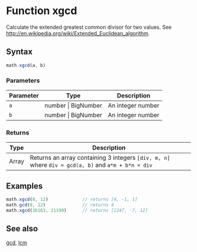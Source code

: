 <!-- Note: This file is automatically generated from source code comments. Changes made in this file will be overridden. -->

# Function xgcd

Calculate the extended greatest common divisor for two values.
See http://en.wikipedia.org/wiki/Extended_Euclidean_algorithm.


## Syntax

```js
math.xgcd(a, b)
```

### Parameters

Parameter | Type | Description
--------- | ---- | -----------
`a` | number &#124; BigNumber | An integer number
`b` | number &#124; BigNumber | An integer number

### Returns

Type | Description
---- | -----------
Array | Returns an array containing 3 integers `[div, m, n]` where `div = gcd(a, b)` and `a*m + b*n = div`


## Examples

```js
math.xgcd(8, 12)             // returns [4, -1, 1]
math.gcd(8, 12)              // returns 4
math.xgcd(36163, 21199)      // returns [1247, -7, 12]
```


## See also

[gcd](gcd.md),
[lcm](lcm.md)
